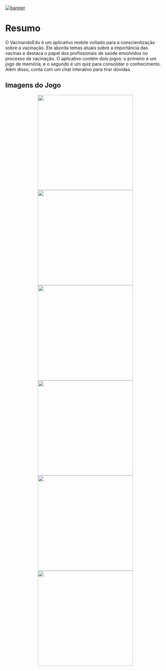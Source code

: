 [![banner](https://github.com/EduardoBento05/TCC/blob/jogofinalizado2/assets/images/Readme%20VacinandoEdu/VACINANDOEDU_Banner.png)](https://sites.google.com/view/lesic-softwareeducacional/todos-os-jogos/vacinandoedu?authuser=0)



# Resumo
O VacinandoEdu é um aplicativo mobile voltado para a conscientização sobre a vacinação. Ele aborda temas atuais sobre a importância das vacinas e destaca  o papel dos profissionais de saúde envolvidos no processo de vacinação. O aplicativo contém dois jogos: o primeiro é um jogo de memória, e o segundo é um quiz para consolidar o conhecimento. Além disso, conta com um chat interativo para tirar dúvidas.

## Imagens do Jogo
<p align="center">
  <img src="https://github.com/EduardoBento05/TCC/blob/jogofinalizado2/assets/images/Readme%20VacinandoEdu/1.png" width="300">
  <img src="https://github.com/EduardoBento05/TCC/blob/jogofinalizado2/assets/images/Readme%20VacinandoEdu/2.png" width="300">
  <img src="https://github.com/EduardoBento05/TCC/blob/jogofinalizado2/assets/images/Readme%20VacinandoEdu/3.png" width="300">
    <img src="https://github.com/EduardoBento05/TCC/blob/jogofinalizado2/assets/images/Readme%20VacinandoEdu/4.png" width="300">
    <img src="https://github.com/EduardoBento05/TCC/blob/jogofinalizado2/assets/images/Readme%20VacinandoEdu/5.png" width="300">
    <img src="https://github.com/EduardoBento05/TCC/blob/jogofinalizado2/assets/images/Readme%20VacinandoEdu/6.png" width="300">
</p>


